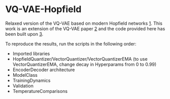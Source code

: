 # VQ-VAE-Hopfield
Relaxed version of the VQ-VAE based on modern Hopfield networks [1]. This work is an extension of the VQ-VAE paper [2] and the code provided here has been built upon [3]. 



To reproduce the results, run the scripts in the following order: 

- Imported libraries
- HopfieldQuantizer/VectorQuantizer/VectorQuantizerEMA (to use VectorQuantizerEMA, change decay in Hyperparams from 0 to 0.99)
- EncoderDecoder architecture
- ModelClass
- TrainingDynamics 
- Validation
- TemperatureComparisons


[1]: https://arxiv.org/abs/2008.02217
[2]: https://arxiv.org/abs/1711.00937
[3]: https://colab.research.google.com/github/zalandoresearch/pytorch-vq-vae/blob/master/vq-vae.ipynb

